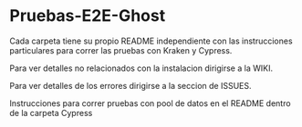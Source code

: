 # Pruebas-E2E-Ghost
<p>Cada carpeta tiene su propio README independiente con las instrucciones particulares para correr las pruebas con Kraken y Cypress.</p>
<p>Para ver detalles no relacionados con la instalacion dirigirse a la WIKI.</p>
<p>Para ver detalles de los errores dirigirse a la seccion de ISSUES.</p>
<p>Instrucciones para correr pruebas con pool de datos en el README dentro de la carpeta Cypress</p>
